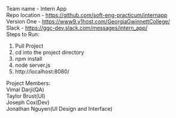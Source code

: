 Team name - Intern App
<br>
Repo location - https://github.com/soft-eng-practicum/internapp
<br>
Version One - https://www9.v1host.com/GeorgiaGwinnettCollege/
<br>
Slack - https://ggc-dev.slack.com/messages/intern_app/
<br>
Steps to Run:
<br>
1. Pull Project<br>
2. cd into the project directory<br>
3. npm install<br>
4. node server.js<br>
5. http://localhost:8080/<br>

Project Members:
<br>
Vimal Darji(QA)
<br>
Taylor Brust(UI)
<br>
Joseph Cox(Dev)
<br>
Jonathan Nguyen(UI Design and Interface)
